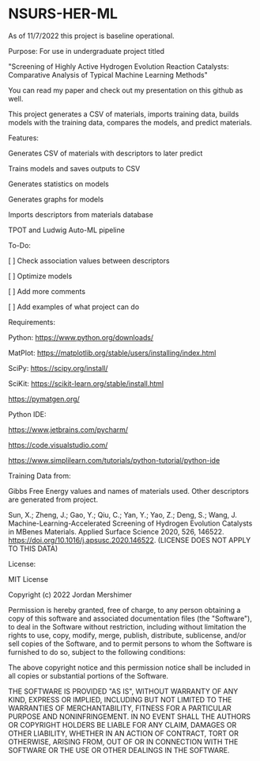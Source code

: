 # NSURS-HER-ML

As of 11/7/2022 this project is baseline operational.

Purpose:
For use in undergraduate project titled

"Screening of Highly Active Hydrogen Evolution Reaction Catalysts: Comparative Analysis of Typical Machine Learning Methods"

You can read my paper and check out my presentation on this github as well.


This project generates a CSV of materials, imports training data, builds models with the training data, compares the models, and predict materials.


Features:

Generates CSV of materials with descriptors to later predict

Trains models and saves outputs to CSV

Generates statistics on models

Generates graphs for models

Imports descriptors from materials database

TPOT and Ludwig Auto-ML pipeline



To-Do:

[ ] Check association values between descriptors

[ ] Optimize models

[ ] Add more comments

[ ] Add examples of what project can do




Requirements:

Python: https://www.python.org/downloads/

MatPlot: https://matplotlib.org/stable/users/installing/index.html

SciPy: https://scipy.org/install/

SciKit: https://scikit-learn.org/stable/install.html

https://pymatgen.org/


Python IDE:

https://www.jetbrains.com/pycharm/

https://code.visualstudio.com/

https://www.simplilearn.com/tutorials/python-tutorial/python-ide

Training Data from:

Gibbs Free Energy values and names of materials used. Other descriptors are generated from project.

Sun, X.; Zheng, J.; Gao, Y.; Qiu, C.; Yan, Y.; Yao, Z.; Deng, S.; Wang, J. Machine-Learning-Accelerated Screening of Hydrogen Evolution Catalysts in MBenes Materials. Applied Surface Science 2020, 526, 146522. https://doi.org/10.1016/j.apsusc.2020.146522. (LICENSE DOES NOT APPLY TO THIS DATA)


License:

MIT License

Copyright (c) 2022 Jordan Mershimer

Permission is hereby granted, free of charge, to any person obtaining a copy
of this software and associated documentation files (the "Software"), to deal
in the Software without restriction, including without limitation the rights
to use, copy, modify, merge, publish, distribute, sublicense, and/or sell
copies of the Software, and to permit persons to whom the Software is
furnished to do so, subject to the following conditions:

The above copyright notice and this permission notice shall be included in all
copies or substantial portions of the Software.

THE SOFTWARE IS PROVIDED "AS IS", WITHOUT WARRANTY OF ANY KIND, EXPRESS OR
IMPLIED, INCLUDING BUT NOT LIMITED TO THE WARRANTIES OF MERCHANTABILITY,
FITNESS FOR A PARTICULAR PURPOSE AND NONINFRINGEMENT. IN NO EVENT SHALL THE
AUTHORS OR COPYRIGHT HOLDERS BE LIABLE FOR ANY CLAIM, DAMAGES OR OTHER
LIABILITY, WHETHER IN AN ACTION OF CONTRACT, TORT OR OTHERWISE, ARISING FROM,
OUT OF OR IN CONNECTION WITH THE SOFTWARE OR THE USE OR OTHER DEALINGS IN THE
SOFTWARE.

